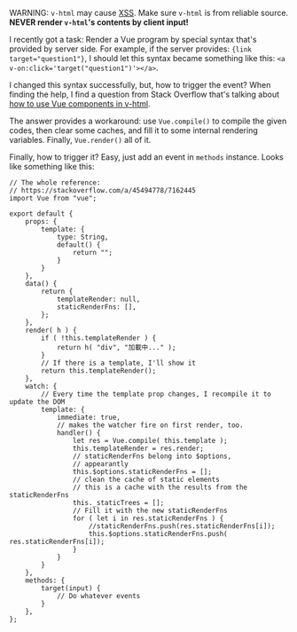 WARNING: `v-html` may cause [XSS](https://developer.mozilla.org/en-US/docs/Glossary/Cross-site_scripting). Make sure `v-html` is from reliable source. **NEVER render `v-html`'s contents by client input!**

I recently got a task: Render a Vue program by special syntax that's provided by server side. For example, if the server provides: `{link target="question1"}`, I should let this syntax became something like this: `<a v-on:click='target("question1")'></a>`.

I changed this syntax successfully, but, how to trigger the event? When finding the help, I find a question from Stack Overflow that's talking about [how to use Vue components in v-html](https://stackoverflow.com/a/45494778/7162445).

The answer provides a workaround: use `Vue.compile()` to compile the given codes, then clear some caches, and fill it to some internal rendering variables. Finally, `Vue.render()` all of it.

Finally, how to trigger it? Easy, just add an event in `methods` instance. Looks like something like this:

```vue
// The whole reference:
// https://stackoverflow.com/a/45494778/7162445
import Vue from "vue";

export default {
    props: {
        template: {
            type: String,
            default() {
                return "";
            }
        }
    },
    data() {
        return {
            templateRender: null,
            staticRenderFns: [],
        };
    },
    render( h ) {
        if ( !this.templateRender ) {
            return h( "div", "加載中..." );
        }
        // If there is a template, I'll show it
        return this.templateRender();
    },
    watch: {
        // Every time the template prop changes, I recompile it to update the DOM
        template: {
            immediate: true,
            // makes the watcher fire on first render, too.
            handler() {
                let res = Vue.compile( this.template );
                this.templateRender = res.render;
                // staticRenderFns belong into $options,
                // appearantly
                this.$options.staticRenderFns = [];
                // clean the cache of static elements
                // this is a cache with the results from the staticRenderFns
                this._staticTrees = [];
                // Fill it with the new staticRenderFns
                for ( let i in res.staticRenderFns ) {
                    //staticRenderFns.push(res.staticRenderFns[i]);
                    this.$options.staticRenderFns.push( res.staticRenderFns[i]);
                }
            }
        }
    },
    methods: {
        target(input) {
            // Do whatever events
        }
    },
};
```
